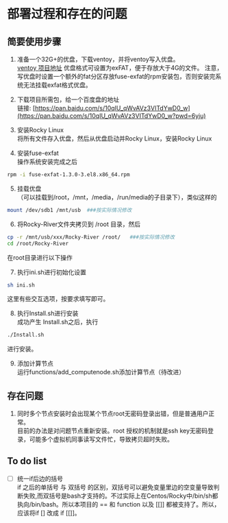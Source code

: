 # 部署过程和存在的问题

## 简要使用步骤
1. 准备一个32G+的优盘，下载ventoy，并将ventoy写入优盘。<br>
[ventoy 项目地址](https://www.ventoy.net/cn/index.html)
优盘格式可设置为exFAT，便于存放大于4G的文件。
注意，写优盘时设置一个额外的fat分区存放fuse-exfat的rpm安装包，否则安装完系统无法挂载exfat格式优盘。

2. 下载项目所需包，给一个百度盘的地址<br>
链接: [https://pan.baidu.com/s/10qIU_qWvAVz3VITdYwD0_w](https://pan.baidu.com/s/10qIU_qWvAVz3VITdYwD0_w?pwd=6yju)

3. 安装Rocky Linux<br>
将所有文件存入优盘，然后从优盘启动并Rocky Linux，安装Rocky Linux

4. 安装fuse-exfat<br>
操作系统安装完成之后
```bash
rpm -i fuse-exfat-1.3.0-3.el8.x86_64.rpm
```
5. 挂载优盘<br>
（可以挂载到/root，/mnt，/media，/run/media的子目录下），类似这样的
```bash
mount /dev/sdb1 /mnt/usb  ###按实际情况修改
```

6. 将Rocky-River文件夹拷贝到 /root 目录，然后<br>
```bash
cp -r /mnt/usb/xxx/Rocky-River /root/   ###按实际情况修改
cd /root/Rocky-River
```
在root目录进行以下操作

7.  执行ini.sh进行初始化设置<br>
```bash
sh ini.sh
```
这里有些交互选项，按要求填写即可。

8. 执行Install.sh进行安装<br>
成功产生 Install.sh之后，执行
```bash
./Install.sh 
```
进行安装。

9.  添加计算节点<br>
运行functions/add_computenode.sh添加计算节点（待改进）

## 存在问题
1. 同时多个节点安装时会出现某个节点root无密码登录出错，但是普通用户正常。<br>
目前的办法是对问题节点重新安装。root 授权的机制就是ssh key无密码登录，可能多个虚拟机同事读写文件忙，导致拷贝超时失败。


## To do list
- [ ] 统一if后边的括号<br>
if 之后的单括号 与 双括号 的区别，双括号可以避免变量里边的空变量导致判断失败,而双括号是bash才支持的。不过实际上在Centos/Rocky中/bin/sh都执向/bin/bash。所以本项目的 == 和 function 以及 [[]] 都被支持了。所以，应该将if [] 改成 if [[]]。

